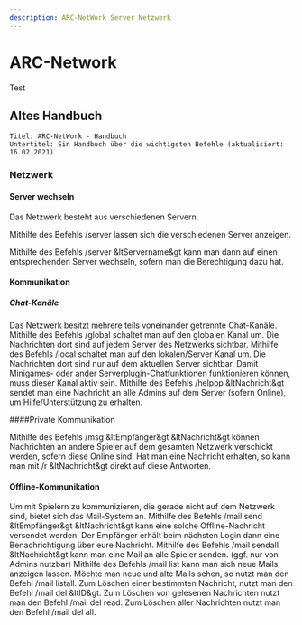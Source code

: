 ```yaml
---
description: ARC-NetWork Server Netzwerk
---
```


# ARC-Network

Test

## Altes Handbuch

```
Titel: ARC-NetWork - Handbuch
Untertitel: Ein Handbuch über die wichtigsten Befehle (aktualisiert: 16.02.2021)
```

### Netzwerk

#### Server wechseln

Das Netzwerk besteht aus verschiedenen Servern.

Mithilfe des Befehls /server lassen sich die verschiedenen Server anzeigen.

Mithilfe des Befehls /server &ltServername&gt kann man dann auf einen entsprechenden Server wechseln, sofern man die Berechtigung dazu hat.

#### Kommunikation

##### Chat-Kanäle

Das Netzwerk besitzt mehrere teils voneinander getrennte Chat-Kanäle.
Mithilfe des Befehls /global schaltet man auf den globalen Kanal um. Die Nachrichten dort sind auf jedem Server des Netzwerks sichtbar.
Mithilfe des Befehls /local schaltet man auf den lokalen/Server Kanal um. Die Nachrichten dort sind nur auf dem aktuellen Server sichtbar. Damit Minigames- oder ander Serverplugin-Chatfunktionen funktionieren können, muss dieser Kanal aktiv sein.
Mithilfe des Befehls /helpop &ltNachricht&gt sendet man eine Nachricht an alle Admins auf dem Server (sofern Online), um Hilfe/Unterstützung zu erhalten.

####Private Kommunikation

Mithilfe des Befehls /msg &ltEmpfänger&gt &ltNachricht&gt können Nachrichten an andere Spieler auf dem gesamten Netzwerk verschickt werden, sofern diese Online sind.
Hat man eine Nachricht erhalten, so kann man mit /r &ltNachricht&gt direkt auf diese Antworten.

#### Offline-Kommunikation

Um mit Spielern zu kommunizieren, die gerade nicht auf dem Netzwerk sind, bietet sich das Mail-System an.
Mithilfe des Befehls /mail send &ltEmpfänger&gt &ltNachricht&gt kann eine solche Offline-Nachricht versendet werden. Der Empfänger erhält beim nächsten Login dann eine Benachrichtigung über eure Nachricht.
Mithilfe des Befehls /mail sendall &ltNachricht&gt kann man eine Mail an alle Spieler senden. (ggf. nur von Admins nutzbar)
Mithilfe des Befehls /mail list kann man sich neue Mails anzeigen lassen.
Möchte man neue und alte Mails sehen, so nutzt man den Befehl /mail listall.
Zum Löschen einer bestimmten Nachricht, nutzt man den Befehl /mail del &ltID&gt.
Zum Löschen von gelesenen Nachrichten nutzt man den Befehl /mail del read.
Zum Löschen aller Nachrichten nutzt man den Befehl /mail del all.
